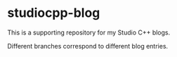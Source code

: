 # studiocpp-blog
This is a supporting repository for my Studio C++ blogs.

Different branches correspond to different blog entries.
